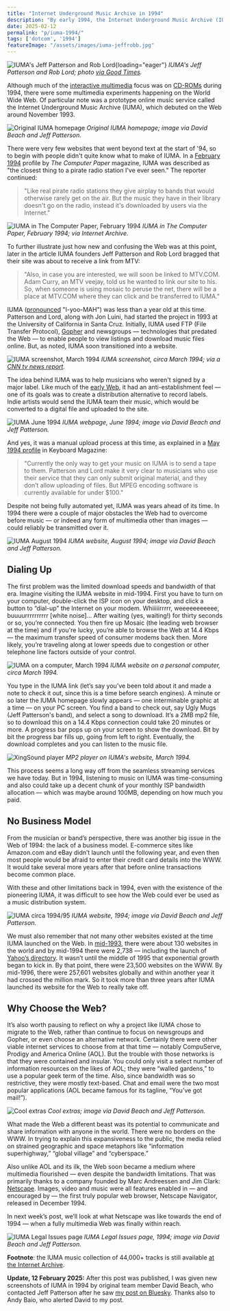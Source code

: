 ```yaml
---
title: "Internet Underground Music Archive in 1994"
description: "By early 1994, the Internet Underground Music Archive (IUMA) had migrated from Usenet and Gopher to the emerging internet platform, the World Wide Web. It was one of the first multimedia websites."
date: 2025-02-12
permalink: "p/iuma-1994/"
tags: ['dotcom', '1994']
featureImage: "/assets/images/iuma-jeffrobb.jpg"
---
```


![IUMA's Jeff Patterson and Rob Lord](/assets/images/iuma-jeffrobb.jpg){loading="eager"}
*IUMA's Jeff Patterson and Rob Lord; photo [via Good Times](https://www.goodtimes.sc/up-from-underground-the-iuma-story/).*

Although much of the [interactive multimedia](/p/multimedia-gulch-1994/) focus was on [CD-ROMs](/p/cd-roms-1994/) during 1994, there were some multimedia experiments happening on the World Wide Web. Of particular note was a prototype online music service called the Internet Underground Music Archive (IUMA), which debuted on the Web around November 1993. 

![Original IUMA homepage](/assets/images/original-iuma-page.jpg)
*Original IUMA homepage; image via David Beach and Jeff Patterson.*

There were very few websites that went beyond text at the start of '94, so to begin with people didn't quite know what to make of IUMA. In a [February 1994](https://archive.org/details/issuu_dougalder_1994-02_tcp_on/page/n67/mode/2up) profile by *The Computer Paper* magazine, IUMA was described as "the closest thing to a pirate radio station I've ever seen." The reporter continued: 

> "Like real pirate radio stations they give airplay to bands that would otherwise rarely get on the air. But the music they have in their library doesn't go on the radio, instead it's downloaded by users via the Internet."

![IUMA in The Computer Paper, February 1994](/assets/images/iuma-article-feb94.jpg)
*IUMA in The Computer Paper, February 1994; via Internet Archive.*

To further illustrate just how new and confusing the Web was at this point, later in the article IUMA founders Jeff Patterson and Rob Lord bragged that their site was about to receive a link from MTV:

> "Also, in case you are interested, we will soon be linked to MTV.COM. Adam Curry, an MTV veejay, told us he wanted to link our site to his. So, when someone is using mosaic to peruse the net, there will be a place at MTV.COM where they can click and be transferred to IUMA."

IUMA ([pronounced](https://web.archive.org/web/19961026180733/http://www.iuma.com/IUMA-2.0/help/) "I-yoo-MAH") was less than a year old at this time. Patterson and Lord, along with Jon Luini, had started the project in 1993 at the University of California in Santa Cruz. Initially, IUMA used FTP (File Transfer Protocol), [Gopher](/p/1992-web-vs-gopher/) and newsgroups — technologies that predated the Web — to enable people to view listings and download music files online. But, as noted, IUMA soon transitioned into a website.

![IUMA screenshot, March 1994](/assets/images/iuma-march-1994-youtube.jpg)
*IUMA screenshot, circa March 1994; via a [CNN tv news report](https://www.youtube.com/watch?v=GT5LIEUJefM).*

The idea behind IUMA was to help musicians who weren't signed by a major label. Like much of the [early Web](/p/1993-mosaic-launches-and-the-web-is-set-free/), it had an anti-establishment feel — one of its goals was to create a distribution alternative to record labels. Indie artists would send the IUMA team their music, which would be converted to a digital file and uploaded to the site.

![IUMA June 1994](/assets/images/iuma-june94b.jpg)
*IUMA webpage, June 1994; image via David Beach and Jeff Patterson.*

And yes, it was a manual upload process at this time, as explained in a [May 1994 profile](https://archive.org/details/Keyboard-magazine-issue-217/Keyboard%20Magazine%20-%20Issue%20217%20%28May%201994%29/page/14/mode/2up?view=theater&q=IUMA) in Keyboard Magazine:

> "Currently the only way to get your music on IUMA is to send a tape to them. Patterson and Lord make it very clear to musicians who use their service that they can only submit original material, and they don’t allow uploading of files. But MPEG encoding software is currently available for under $100."

Despite not being fully automated yet, IUMA was years ahead of its time. In 1994 there were a couple of major obstacles the Web had to overcome before music — or indeed any form of multimedia other than images — could reliably be transmitted over it. 

![IUMA August 1994](/assets/images/iuma-aug94.jpg)
*IUMA website, August 1994; image via David Beach and Jeff Patterson.*

## Dialing Up

The first problem was the limited download speeds and bandwidth of that era. Imagine visiting the IUMA website in mid-1994. First you have to turn on your computer, double-click the ISP icon on your desktop, and click a button to “dial-up” the Internet on your modem. Whiiiiirrrrr, weeeeeeeeeee, buuuurrrrrrrrrr [white noise]… After waiting (yes, waiting!) for thirty seconds or so, you’re connected. You then fire up Mosaic (the leading web browser at the time) and if you're lucky, you’re able to browse the Web at 14.4 Kbps — the maximum transfer speed of consumer modems back then. More likely, you’re traveling along at lower speeds due to congestion or other telephone line factors outside of your control.

![IUMA on a computer, March 1994](/assets/images/iuma-computer-mar1995.jpg)
*IUMA website on a personal computer, circa March 1994.*

You type in the IUMA link (let’s say you’ve been told about it and made a note to check it out, since this is a time before search engines). A minute or so later the IUMA homepage slowly appears — one interminable graphic at a time — on your PC screen. You find a band to check out, say Ugly Mugs (Jeff Patterson's band), and select a song to download. It’s a 2MB mp2 file, so to download this on a 14.4 Kbps connection could take 20 minutes or more. A progress bar pops up on your screen to show the download. Bit by bit the progress bar fills up, going from left to right. Eventually, the download completes and you can listen to the music file.

![XingSound player](/assets/images/xingsound-player.jpg)
*MP2 player on IUMA's website, March 1994.*

This process seems a long way off from the seamless streaming services we have today. But in 1994, listening to music on IUMA was time-consuming and also could take up a decent chunk of your monthly ISP bandwidth allocation — which was maybe around 100MB, depending on how much you paid.

## No Business Model

From the musician or band’s perspective, there was another big issue in the Web of 1994: the lack of a business model. E-commerce sites like Amazon.com and eBay didn’t launch until the following year, and even then most people would be afraid to enter their credit card details into the WWW. It would take several more years after that before online transactions become common place. 

With these and other limitations back in 1994, even with the existence of the pioneering IUMA, it was difficult to see how the Web could ever be used as a music distribution system.

![IUMA circa 1994/95](/assets/images/iuma-aug94b.jpg)
*IUMA website, 1994; image via David Beach and Jeff Patterson.*

We must also remember that not many other websites existed at the time IUMA launched on the Web. In [mid-1993](https://www.internetlivestats.com/total-number-of-websites/), there were about 130 websites in the world and by mid-1994 there were 2,738 — including the launch of [Yahoo’s directory](/p/1994-perl-yahoo/). It wasn’t until the middle of 1995 that exponential growth began to kick in. By that point, there were 23,500 websites on the WWW. By mid-1996, there were 257,601 websites globally and within another year it had crossed the million mark. So it took more than three years after IUMA launched its website for the Web to really take off.

## Why Choose the Web?

It’s also worth pausing to reflect on why a project like IUMA chose to migrate to the Web, rather than continue to focus on newsgroups and Gopher, or even choose an alternative network. Certainly there were other viable internet services to choose from at that time — notably CompuServe, Prodigy and America Online (AOL). But the trouble with those networks is that they were contained and insular. You could only visit a select number of information resources on the likes of AOL; they were “walled gardens,” to use a popular geek term of the time. Also, since bandwidth was so restrictive, they were mostly text-based. Chat and email were the two most popular applications (AOL became famous for its tagline, “You’ve got mail!”). 

![Cool extras](/assets/images/cool-extras-iuma.jpg)
*Cool extras; image via David Beach and Jeff Patterson.*

What made the Web a different beast was its potential to communicate and share information with anyone in the world. There were no borders on the WWW. In trying to explain this expansiveness to the public, the media relied on strained geographic and space metaphors like “information superhighway,” “global village” and “cyberspace.”

Also unlike AOL and its ilk, the Web soon became a medium where multimedia flourished — even despite the bandwidth limitations. That was primarily thanks to a company founded by Marc Andreessen and Jim Clark: [Netscape](/p/1996-netscape-lays-the-groundwork-for-web-applications/). Images, video and music were all features enabled in — and encouraged by — the first truly popular web browser, Netscape Navigator, released in December 1994. 

In next week’s post, we’ll look at what Netscape was like towards the end of 1994 — when a fully multimedia Web was finally within reach.

![IUMA Legal Issues page](/assets/images/iuma-legal-issues.jpg)
*IUMA Legal Issues page, 1994; image via David Beach and Jeff Patterson.*

**Footnote**: the IUMA music collection of 44,000+ tracks is still available [at the Internet Archive](https://archive.org/details/iuma-archive).

**Update, 12 February 2025:** After this post was published, I was given new screenshots of IUMA in 1994 by original team member David Beach, who contacted Jeff Patterson after he saw [my post on Bluesky](https://bsky.app/profile/cybercultural.com/post/3lhylukvxas2m). Thanks also to Andy Baio, who alerted David to my post.


